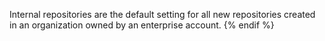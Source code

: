 
Internal repositories are the default setting for all new repositories created in an organization owned by an enterprise account.
{% endif %}
